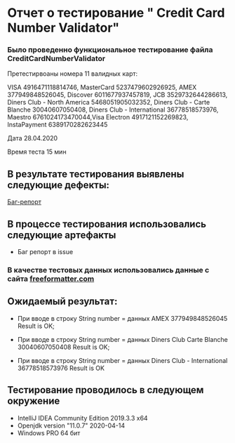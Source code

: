 # Отчет о тестирование " Credit Card Number Validator"

### Было проведенно функциональное тестирование  файла CreditCardNumberValidator
Претестирвоаны номера 11 валидных карт:

 VISA 4916471118814746, MasterCard 5237479602926925, AMEX 377949848526045, Discover 6011677937457819, JCB 3529732644286613, Diners Club - North America 5468051905032352, Diners Club - Carte Blanche 30040607050408, Diners Club - International 36778518573976, Maestro 6761024173470044,Visa Electron 4917121152269823,
 InstaPayment 6389170282623445
 

Дата 28.04.2020 

Время теста 15 мин

## В результате тестирования выявлены следующие дефекты:

[Баг-репорт](https://github.com/PolyakovAlexQA/javaValidator2/issues/1)

## В процессе тестирования использовались следующие артефакты

- Баг репорт в issue

### В качестве тестовых данных использовались данные с сайта [freeformatter.com](https://www.freeformatter.com/credit-card-number-generator-validator.html)

## Ожидаемый результат:
- При вводе в строку String number = данных AMEX 377949848526045
Result is OK;
- При вводе в строку String number = данных Diners Club Carte Blanche 30040607050408
Result is OK;

- При вводе в строку String number = данных Diners Club - International 36778518573976
Result is OK

## Тестирование проводилось в следующем окружение

- IntelliJ IDEA Community Edition 2019.3.3 x64
- Openjdk version "11.0.7" 2020-04-14
- Windows PRO 64 бит
